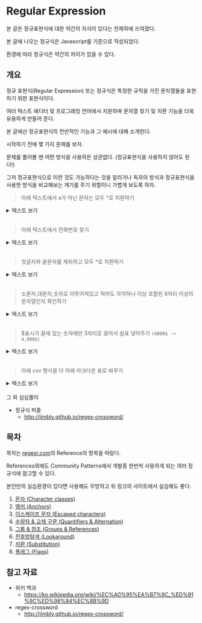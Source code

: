 # Regular Expression

본 글은 정규표현식에 대한 약간의 지식이 있다는 전제하에 쓰여졌다.

본 글에 나오는 정규식은 Javascript를 기준으로 작성되었다.

환경에 따라 정규식은 약간의 차이가 있을 수 있다.

## 개요
정규 표현식(Regular Expression) 또는 정규식은 특정한 규칙을 가진 문자열들을 표현하기 위한 표현식이다.

여러 텍스트 에디터 및 프로그래밍 언어에서 지원하며 문자열 찾기 및 치환 기능을 더욱 유용하게 만들어 준다.

본 글에선 정규표현식의 전반적인 기능과 그 예시에 대해 소개한다.

시작하기 전에 몇 가지 문제를 보자.

문제를 풀어볼 땐 어떤 방식을 사용하든 상관없다. (정규표현식을 사용하지 않아도 된다!)

그저 정규표현식으로 이런 것도 가능하다는 것을 알리거나 독자의 방식과 정규표현식을 사용한 방식을 비교해보는 계기를 주기 위함이니 가볍게 보도록 하자.

> 아래 텍스트에서 a가 아닌 문자는 모두 *로 치환하기
<details><summary>텍스트 보기</summary>

```
Lorem ipsum dolor sit amet, consectetur adipisicing elit, sed do eiusmod tempor incididunt ut labore et dolore magna aliqua. Ut enim ad minim veniam, quis nostrud exercitation ullamco laboris nisi ut aliquip ex ea commodo consequat. Duis aute irure dolor in reprehenderit in voluptate velit esse cillum dolore eu fugiat nulla pariatur. Excepteur sint occaecat cupidatat non proident, sunt in culpa qui officia deserunt mollit anim id est laborum.
```
<details><summary>해답 보기</summary>

search text : `/[^a]/gm` 또는 `/[^a ]/gm` 또는 `/[^a\W]/gm`

replace text : `*`
</details>

</details>
<br>

> 아래 텍스트에서 전화번호 찾기
<details><summary>텍스트 보기</summary>

```
000-0000-000 000-00-0000 000-00000-000 000-0000-00 00-000-000 0000-000-0000-0000 000-000-000 000-000-0000
0000-000-0000 000-0-00-0000 000--0000-0000 000-00-0000
000-000-000 000-000-0000 000-0000-0000 000-0000-0000
000-0-0000 0000-0000-0000 000-0000-00000 000-0000-0000
```
<details><summary>해답 보기</summary>

search text : `/0{3}-0{3,4}-0{4}/gm`

</details>
</details>
<br>

> 첫글자와 끝문자를 제외하고 모두 *로 치환하기
<details><summary>텍스트 보기</summary>

```
nickname
potato
jandy14
잔디깎이
```

<details><summary>해답 보기</summary>

search text
- `/\B.\B/g` (영어와 숫자만 가능)
- `(?<=[A-Za-z0-9가-힣]).(?=[A-Za-z0-9가-힣])` (한국어까지 가능)
- `(?<=\S).(?=\S)` (공백문제 제외 모두 가능)

replace text : `*`
</details>
</details>
<br>

> 소문자,대문자,숫자로 이루어져있고 적어도 각각하나 이상 포함된 8자리 이상의 문자열인지 확인하기
<details><summary>텍스트 보기</summary>

```
slkg3vq98
ejWsfo3
tutyshEBhs
EWTHAEDB43
bwel34HDFGF4
```
<details><summary>해답 보기</summary>

search text : `^(?=.*\d)(?=.*[a-z])(?=.*[A-Z])\w{8,}`
</details>
</details>
<br>

> \$표시가 끝에 있는 숫자에만 3자리로 끊어서 쉼표 넣어주기 `(4000$ -> 4,000$)`
<details><summary>텍스트 보기</summary>

```
333$
2725%
37258$
28345883
10000000000000000000000000000000000000000000000000000000000000000000000000000000000000000000000000000000000000000000000000000000000000000000000000000000000000000000000000000000000000000000000000000000000000000000000000000000000000000000000000000000000000000000000000000000000000000000000000000000000000000000000000000000000$
```

<details><summary>해답 보기</summary>

search text : `/(\d)(?=(?:\d{3})+(?!\d)\$)/g`

replace text
- `$1,`
- `$&,`

</details>
</details>
<br>

> 아래 csv 형식을 더 아래 마크다운 표로 바꾸기
<details><summary>텍스트 보기</summary>

csv
```
name,type,comment
id,int(11),primary key
value,varchar(50),
registerDate,datetime,
status,char(1),status of this item
```
마크다운 테이블
```
|name|type|comment|
|-|-|-|
|id|int(11)|primary key|
|value|varchar(50)||
|registerDate|datetime||
|status|char(1)|status of this item|
```

<details><summary>해답 보기</summary>

정규표현식으로만 풀려고 시도한 독자는 꽤 고민했을지도 모르겠다.

필자는 아래와 같은 방식으로 해결했다.

우선 텍스트를 아래처럼 수정한다.
```
name,type,comment
-,-,-
id,int(11),primary key
value,varchar(50),
registerDate,datetime,
status,char(1),status of this item
```

그 다음 아래 정규식으로 치환한다.

search text : `/(.*),(.*),(.*)/g`

replace text
- `|$1|$2|$3|`

</details>
</details>
<br>
그 외 심심풀이

- 정규식 퍼즐
    - http://jimbly.github.io/regex-crossword/

## 목차

목차는 [regexr.com](https://regexr.com)의 Reference의 항목을 따랐다.

References외에도 Community Patterns에서 개발중 한번씩 사용하게 되는 여러 정규식에 참고할 수 있다.

본인만의 실습환경이 있다면 사용해도 무방하고 위 링크의 사이트에서 실습해도 좋다.

1. [문자 (Character classes)](./1_문자.md)
1. [앵커 (Anchors)](./2_앵커.md)
1. [이스케이프 문자 (Escaped characters)](./3_이스케이프문자.md)
1. [수량자 & 교체 구문 (Quantifiers & Alternation)](./4_수량자와교체구문.md)
1. [그룹 & 참조 (Groups & References)](./5_그룹과참조.md)
1. [전후방탐색 (Lookaround)](./6_전후방탐색.md)
1. [치환 (Substitution)](./7_치환.md)
1. [플래그 (Flags)](./8_플래그.md)
## 참고 자료
- 위키 백과
  - https://ko.wikipedia.org/wiki/%EC%A0%95%EA%B7%9C_%ED%91%9C%ED%98%84%EC%8B%9D
- regex-crossword
  - http://jimbly.github.io/regex-crossword/
